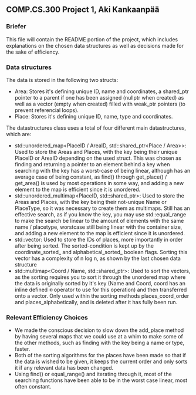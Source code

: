 ## COMP.CS.300 Project 1, Aki Kankaanpää

### Briefer

This file will contain the README portion of the project, which includes explanations on the chosen data structures as well as decisions made for the sake of efficiency.

### Data structures

The data is stored in the following two structs:

* Area: Stores it's defining unique ID, name and coordinates, a shared_ptr pointer to a parent if one has been assigned (nullptr when created) as well as a vector (empty when created) filled with weak_ptr pointers (to prevent referencial loops).
* Place: Stores it's defining unique ID, name, type and coordinates.

The datastructures class uses a total of four different main datastructures, which are:

* std::unordered_map<PlaceID / AreaID, std::shared_ptr<Place / Area>>: Used to store the Areas and Places, with the key being their unique PlaceID or AreaID depending on the used struct. This was chosen as finding and returning a pointer to an element behind a key when searching with the key has a worst-case of being linear, although has an average case of being constant, as find() through get_place() / get_area() is used by most operations in some way, and adding a new element to the map is efficient since it is unordered.
* std::unordered_multimap<PlaceID, std::shared_ptr<Place>>: Used to store the Areas and Places, with the key being their not-unique Name or PlaceType, so it was necessary to create them as multimaps. Still has an effective search, as if you know the key, you may use std::equal_range to make the search be linear to the amount of elements with the same name / placetype, worstcase still being linear with the container size, and adding a new element to the map is efficient since it is unordered.
* std::vector<PlaceID>: Used to store the IDs of places, more importantly in order after being sorted. The sorted-condition is kept up by the coordinate_sorted_ and alphabetical_sorted_ boolean flags. Sorting this vector has a complexity of n log n, as shown by the last chosen data structure
* std::multimap<Coord / Name, std::shared_ptr<Place>>: Used to sort the vectors, as the sorting requires you to sort it through the unordered map where the data is originally sorted by it's key (Name and Coord, coord has an inline defined <-operator to use for this operation) and then transferred onto a vector. Only used within the sorting methods places_coord_order and places_alphabetically, and is deleted after it has fully been run.

### Relevant Efficiency Choices

* We made the conscious decision to slow down the add_place method by having several maps that we could use at a whim to make some of the other methods, such as finding with the key being a name or type, faster.
* Both of the sorting algorithms for the places have been made so that if the data is wished to be given, it keeps the current order and only sorts it if any relevant data has been changed.
* Using find() or equal_range() and iterating through it, most of the searching functions have been able to be in the worst case linear, most often constant.